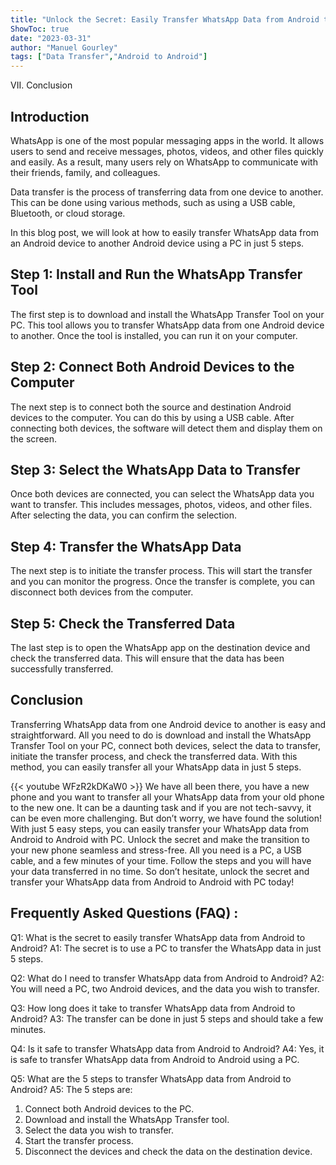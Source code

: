 ```yaml
---
title: "Unlock the Secret: Easily Transfer WhatsApp Data from Android to Android with PC in Just 5 Steps!"
ShowToc: true 
date: "2023-03-31"
author: "Manuel Gourley" 
tags: ["Data Transfer","Android to Android"]
---
```

VII. Conclusion

## Introduction 
WhatsApp is one of the most popular messaging apps in the world. It allows users to send and receive messages, photos, videos, and other files quickly and easily. As a result, many users rely on WhatsApp to communicate with their friends, family, and colleagues. 

Data transfer is the process of transferring data from one device to another. This can be done using various methods, such as using a USB cable, Bluetooth, or cloud storage. 

In this blog post, we will look at how to easily transfer WhatsApp data from an Android device to another Android device using a PC in just 5 steps. 

## Step 1: Install and Run the WhatsApp Transfer Tool 
The first step is to download and install the WhatsApp Transfer Tool on your PC. This tool allows you to transfer WhatsApp data from one Android device to another. Once the tool is installed, you can run it on your computer. 

## Step 2: Connect Both Android Devices to the Computer 
The next step is to connect both the source and destination Android devices to the computer. You can do this by using a USB cable. After connecting both devices, the software will detect them and display them on the screen. 

## Step 3: Select the WhatsApp Data to Transfer 
Once both devices are connected, you can select the WhatsApp data you want to transfer. This includes messages, photos, videos, and other files. After selecting the data, you can confirm the selection. 

## Step 4: Transfer the WhatsApp Data 
The next step is to initiate the transfer process. This will start the transfer and you can monitor the progress. Once the transfer is complete, you can disconnect both devices from the computer. 

## Step 5: Check the Transferred Data 
The last step is to open the WhatsApp app on the destination device and check the transferred data. This will ensure that the data has been successfully transferred. 

## Conclusion 
Transferring WhatsApp data from one Android device to another is easy and straightforward. All you need to do is download and install the WhatsApp Transfer Tool on your PC, connect both devices, select the data to transfer, initiate the transfer process, and check the transferred data. With this method, you can easily transfer all your WhatsApp data in just 5 steps.

{{< youtube WFzR2kDKaW0 >}} 
We have all been there, you have a new phone and you want to transfer all your WhatsApp data from your old phone to the new one. It can be a daunting task and if you are not tech-savvy, it can be even more challenging. But don’t worry, we have found the solution! With just 5 easy steps, you can easily transfer your WhatsApp data from Android to Android with PC. Unlock the secret and make the transition to your new phone seamless and stress-free. All you need is a PC, a USB cable, and a few minutes of your time. Follow the steps and you will have your data transferred in no time. So don’t hesitate, unlock the secret and transfer your WhatsApp data from Android to Android with PC today!

## Frequently Asked Questions (FAQ) :
Q1: What is the secret to easily transfer WhatsApp data from Android to Android?
A1: The secret is to use a PC to transfer the WhatsApp data in just 5 steps.

Q2: What do I need to transfer WhatsApp data from Android to Android?
A2: You will need a PC, two Android devices, and the data you wish to transfer.

Q3: How long does it take to transfer WhatsApp data from Android to Android?
A3: The transfer can be done in just 5 steps and should take a few minutes.

Q4: Is it safe to transfer WhatsApp data from Android to Android?
A4: Yes, it is safe to transfer WhatsApp data from Android to Android using a PC.

Q5: What are the 5 steps to transfer WhatsApp data from Android to Android?
A5: The 5 steps are:
1. Connect both Android devices to the PC.
2. Download and install the WhatsApp Transfer tool.
3. Select the data you wish to transfer.
4. Start the transfer process.
5. Disconnect the devices and check the data on the destination device.


